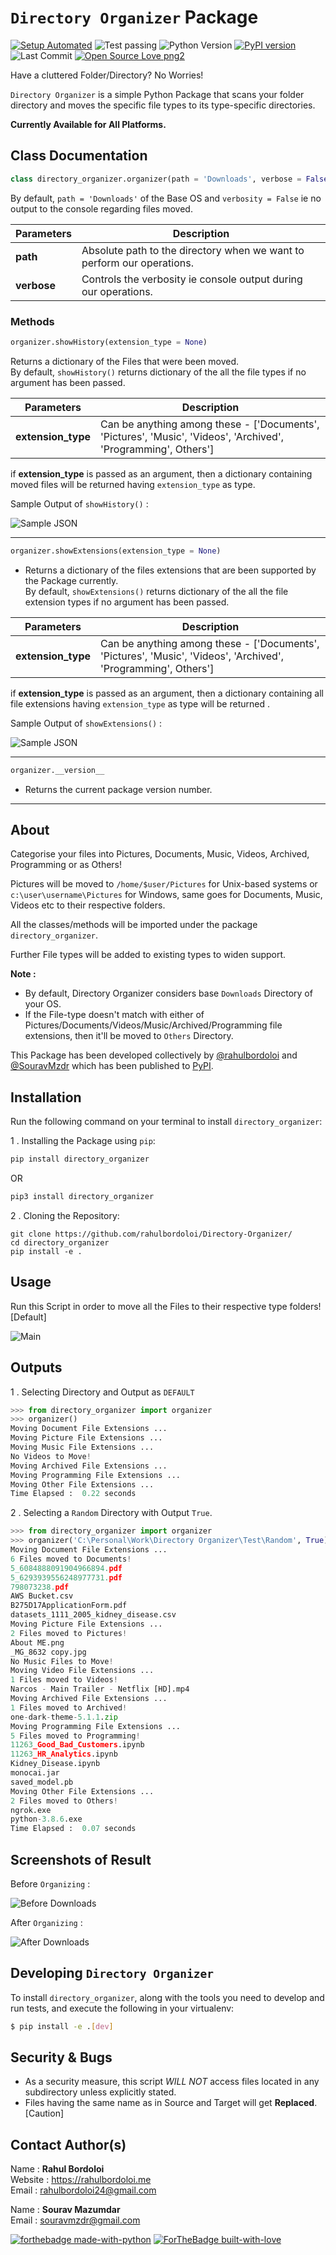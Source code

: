 # `Directory Organizer` Package

[![Setup Automated](https://img.shields.io/badge/setup-automated-blue?logo=gitpod)](https://gitpod.io/from-referrer/)
![Test passing](https://img.shields.io/badge/Tests-passing-brightgreen.svg)
![Python Version](https://img.shields.io/badge/python-3.x-brightgreen.svg)
[![PyPI version](https://badge.fury.io/py/directory-organizer.svg)](https://badge.fury.io/py/directory_organizer)
![Last Commit](https://img.shields.io/github/last-commit/rahulbordoloi/Directory-Organizer?style=flat-square)
[![Open Source Love png2](https://badges.frapsoft.com/os/v2/open-source.png?v=103)](https://github.com/ellerbrock/open-source-badges/)

Have a cluttered Folder/Directory? No Worries!

`Directory Organizer` is a simple Python Package that scans your folder directory and moves the specific file types to its type-specific directories.

<b> Currently Available for All Platforms.  </b>

## Class Documentation

```python
class directory_organizer.organizer(path = 'Downloads', verbose = False)
```
By default, `path = 'Downloads'` of the Base OS and `verbosity = False` ie no output to the console regarding files moved. <br>

| __Parameters__ | __Description__ |
|      ---       |      ---        |
|     __path__   | Absolute path to the directory when we want to perform our operations. |
|    __verbose__ | Controls the verbosity ie console output during our operations. | 

### Methods

```python
organizer.showHistory(extension_type = None)
```
Returns a dictionary of the Files that were been moved. <br>
By default, `showHistory()` returns dictionary of the all the file types if no argument has been passed. <br>

| __Parameters__ | __Description__ |
|    ---         |       ---       |
| __extension_type__ | Can be anything among these - ['Documents', 'Pictures', 'Music', 'Videos', 'Archived', 'Programming', Others'] |

if __extension_type__ is passed as an argument, then a dictionary containing moved files will be returned having `extension_type` as type.

Sample Output of `showHistory()` :

![Sample JSON](.\Test\Snapshots\jsonShowHistory.PNG)

---------------------------------------

```python
organizer.showExtensions(extension_type = None)
```
*   Returns a dictionary of the files extensions that are been supported by the Package currently. <br>
By default, `showExtensions()` returns dictionary of the all the file extension types if no argument has been passed. <br>

| __Parameters__ | __Description__ |
|    ---         |       ---       |
| __extension_type__ | Can be anything among these - ['Documents', 'Pictures', 'Music', 'Videos', 'Archived', 'Programming', Others'] |

if __extension_type__ is passed as an argument, then a dictionary containing all file extensions having `extension_type` as type will be returned .

Sample Output of `showExtensions()` :

![Sample JSON](.\Test\Snapshots\jsonFileExtensions.PNG)

---------------------------------------

```python
organizer.__version__
```
*   Returns the current package version number.

---------------------------------------

## About

Categorise your files into Pictures, Documents, Music, Videos, Archived, Programming or as Others!

Pictures will be moved to `/home/$user/Pictures` for Unix-based systems or `c:\user\username\Pictures` for Windows, same goes for Documents, Music, Videos etc to their respective folders.


All the classes/methods will be imported under the package `directory_organizer`.

Further File types will be added to existing types to widen support.

<b>Note : </b>
*   By default, Directory Organizer considers base `Downloads` Directory of your OS.
*   If the File-type doesn't match with either of Pictures/Documents/Videos/Music/Archived/Programming file extensions, then it'll be moved to `Others` Directory.

This Package has been developed collectively by [@rahulbordoloi](https://github.com/rahulbordoloi) and [@SouravMzdr](https://github.com/SouravMzdr) which has been published to [PyPI](https://pypi.org/project/directory-organizer/).

## Installation

Run the following command on your terminal to install `directory_organizer`: 

1 .  Installing the Package using `pip`:
```python
pip install directory_organizer
```
OR

```python
pip3 install directory_organizer
```

2 . Cloning the Repository:

```
git clone https://github.com/rahulbordoloi/Directory-Organizer/
cd directory_organizer
pip install -e .
```

## Usage

Run this Script in order to move all the Files to their respective type folders! [Default]

![Main](.\Test\Snapshots\directory_organizerMain.png)

<!--
```python
# Importing Libraries
from directory_organizer import organizer

# Main Method
if __name__ == '__main__':
    organizer()
```
-->

## Outputs

1 . Selecting Directory and Output as `DEFAULT`

```python
>>> from directory_organizer import organizer
>>> organizer()
Moving Document File Extensions ...
Moving Picture File Extensions ...
Moving Music File Extensions ...
No Videos to Move!
Moving Archived File Extensions ...
Moving Programming File Extensions ...
Moving Other File Extensions ...
Time Elapsed :  0.22 seconds
```

2 . Selecting a `Random` Directory with Output `True`.

```python
>>> from directory_organizer import organizer
>>> organizer('C:\Personal\Work\Directory Organizer\Test\Random', True)
Moving Document File Extensions ...
6 Files moved to Documents!
5_6084888091904966894.pdf
5_6293939556248977731.pdf
798073238.pdf
AWS Bucket.csv
B275D17ApplicationForm.pdf
datasets_1111_2005_kidney_disease.csv
Moving Picture File Extensions ...
2 Files moved to Pictures!
About ME.png
_MG_8632 copy.jpg
No Music Files to Move!
Moving Video File Extensions ...
1 Files moved to Videos!
Narcos - Main Trailer - Netflix [HD].mp4
Moving Archived File Extensions ...
1 Files moved to Archived!
one-dark-theme-5.1.1.zip
Moving Programming File Extensions ...
5 Files moved to Programming!
11263_Good_Bad_Customers.ipynb
11263_HR_Analytics.ipynb
Kidney_Disease.ipynb
monocai.jar
saved_model.pb
Moving Other File Extensions ...
2 Files moved to Others!
ngrok.exe
python-3.8.6.exe
Time Elapsed :  0.07 seconds
```

## Screenshots of Result

Before `Organizing` :

![Before Downloads](.\Test\Snapshots\beforeOrganizing.JPG) 

After `Organizing` :

![After Downloads](.\Test\Snapshots\afterOrganizing.PNG) 

## Developing `Directory Organizer`

To install `directory_organizer`, along with the tools you need to develop and run tests, and execute the following in your virtualenv:

```bash
$ pip install -e .[dev]
```

## Security & Bugs

*   As a security measure, this script *WILL NOT* access files located in any subdirectory unless explicitly stated.
*   Files having the same name as in Source and Target will get __Replaced__. [Caution]

## Contact Author(s)

Name : __Rahul Bordoloi__ <br>
Website : https://rahulbordoloi.me <br>
Email : rahulbordoloi24@gmail.com <br>

Name : __Sourav Mazumdar__ <br>
Email : souravmzdr@gmail.com <br>

[![forthebadge made-with-python](http://ForTheBadge.com/images/badges/made-with-python.svg)](https://www.python.org/)
[![ForTheBadge built-with-love](http://ForTheBadge.com/images/badges/built-with-love.svg)](https://github.com/rahulbordoloi/)